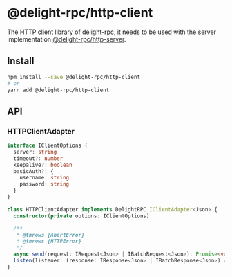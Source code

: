 # @delight-rpc/http-client
The HTTP client library of [delight-rpc],
it needs to be used with the server implementation [@delight-rpc/http-server].

[delight-rpc]: https://www.npmjs.com/package/delight-rpc
[@delight-rpc/http-server]: https://www.npmjs.com/package/@delight-rpc/http-server


## Install
```sh
npm install --save @delight-rpc/http-client
# or
yarn add @delight-rpc/http-client
```

## API
### HTTPClientAdapter
```ts
interface IClientOptions {
  server: string
  timeout?: number
  keepalive?: boolean
  basicAuth?: {
    username: string
    password: string
  }
}

class HTTPClientAdapter implements DelightRPC.IClientAdapter<Json> {
  constructor(private options: IClientOptions)

  /**
   * @throws {AbortError}
   * @throws {HTTPError}
   */
  async send(request: IRequest<Json> | IBatchRequest<Json>): Promise<void>
  listen(listener: (response: IResponse<Json> | IBatchResponse<Json>) => void): () => void
}
```
